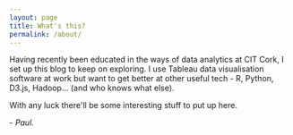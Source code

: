 ```yaml
---
layout: page
title: What's this?
permalink: /about/
---
```


Having recently been educated in the ways of data analytics at CIT Cork, I set up this blog to keep on exploring. I use Tableau data visualisation software at work but want to get better at other useful tech - R, Python, D3.js, Hadoop... (and who knows what else).

With any luck there'll be some interesting stuff to put up here.

\- _Paul._ 